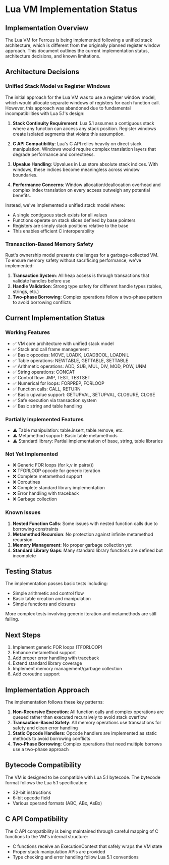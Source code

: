 # Lua VM Implementation Status

## Implementation Overview

The Lua VM for Ferrous is being implemented following a unified stack architecture, which is different from the originally planned register window approach. This document outlines the current implementation status, architecture decisions, and known limitations.

## Architecture Decisions

### Unified Stack Model vs Register Windows

The initial approach for the Lua VM was to use a register window model, which would allocate separate windows of registers for each function call. However, this approach was abandoned due to fundamental incompatibilities with Lua 5.1's design:

1. **Stack Continuity Requirement**: Lua 5.1 assumes a contiguous stack where any function can access any stack position. Register windows create isolated segments that violate this assumption.

2. **C API Compatibility**: Lua's C API relies heavily on direct stack manipulation. Windows would require complex translation layers that degrade performance and correctness.

3. **Upvalue Handling**: Upvalues in Lua store absolute stack indices. With windows, these indices become meaningless across window boundaries.

4. **Performance Concerns**: Window allocation/deallocation overhead and complex index translation on every access outweigh any potential benefits.

Instead, we've implemented a unified stack model where:
- A single contiguous stack exists for all values
- Functions operate on stack slices defined by base pointers
- Registers are simply stack positions relative to the base
- This enables efficient C interoperability

### Transaction-Based Memory Safety

Rust's ownership model presents challenges for a garbage-collected VM. To ensure memory safety without sacrificing performance, we've implemented:

1. **Transaction System**: All heap access is through transactions that validate handles before use
2. **Handle Validation**: Strong type safety for different handle types (tables, strings, etc.)
3. **Two-phase Borrowing**: Complex operations follow a two-phase pattern to avoid borrowing conflicts

## Current Implementation Status

### Working Features

- ✅ VM core architecture with unified stack model
- ✅ Stack and call frame management
- ✅ Basic opcodes: MOVE, LOADK, LOADBOOL, LOADNIL
- ✅ Table operations: NEWTABLE, GETTABLE, SETTABLE
- ✅ Arithmetic operations: ADD, SUB, MUL, DIV, MOD, POW, UNM
- ✅ String operations: CONCAT
- ✅ Control flow: JMP, TEST, TESTSET
- ✅ Numerical for loops: FORPREP, FORLOOP
- ✅ Function calls: CALL, RETURN
- ✅ Basic upvalue support: GETUPVAL, SETUPVAL, CLOSURE, CLOSE
- ✅ Safe execution via transaction system
- ✅ Basic string and table handling

### Partially Implemented Features

- ⚠️ Table manipulation: table.insert, table.remove, etc.
- ⚠️ Metamethod support: Basic table metamethods
- ⚠️ Standard library: Partial implementation of base, string, table libraries

### Not Yet Implemented

- ❌ Generic FOR loops (for k,v in pairs())
- ❌ TFORLOOP opcode for generic iteration
- ❌ Complete metamethod support
- ❌ Coroutines
- ❌ Complete standard library implementation
- ❌ Error handling with traceback
- ❌ Garbage collection

### Known Issues

1. **Nested Function Calls**: Some issues with nested function calls due to borrowing constraints
2. **Metamethod Recursion**: No protection against infinite metamethod recursion
3. **Memory Management**: No proper garbage collection yet
4. **Standard Library Gaps**: Many standard library functions are defined but incomplete

## Testing Status

The implementation passes basic tests including:
- Simple arithmetic and control flow
- Basic table creation and manipulation
- Simple functions and closures

More complex tests involving generic iteration and metamethods are still failing.

## Next Steps

1. Implement generic FOR loops (TFORLOOP)
2. Enhance metamethod support
3. Add proper error handling with traceback
4. Extend standard library coverage
5. Implement memory management/garbage collection
6. Add coroutine support

## Implementation Approach

The implementation follows these key patterns:

1. **Non-Recursive Execution**: All function calls and complex operations are queued rather than executed recursively to avoid stack overflow
2. **Transaction-Based Safety**: All memory operations use transactions for safety and clean error handling
3. **Static Opcode Handlers**: Opcode handlers are implemented as static methods to avoid borrowing conflicts
4. **Two-Phase Borrowing**: Complex operations that need multiple borrows use a two-phase approach

## Bytecode Compatibility

The VM is designed to be compatible with Lua 5.1 bytecode. The bytecode format follows the Lua 5.1 specification:
- 32-bit instructions
- 6-bit opcode field
- Various operand formats (ABC, ABx, AsBx)

## C API Compatibility

The C API compatibility is being maintained through careful mapping of C functions to the VM's internal structure:
- C functions receive an ExecutionContext that safely wraps the VM state
- Proper stack manipulation APIs are provided
- Type checking and error handling follow Lua 5.1 conventions
